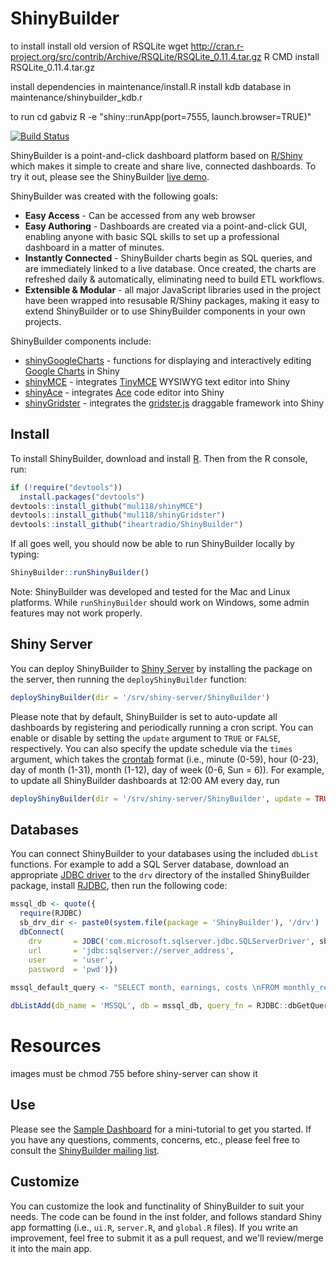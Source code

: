 # ShinyBuilder

to install
install old version of RSQLite
wget http://cran.r-project.org/src/contrib/Archive/RSQLite/RSQLite_0.11.4.tar.gz
R CMD install RSQLite_0.11.4.tar.gz

install dependencies in maintenance/install.R
install kdb database in maintenance/shinybuilder_kdb.r

to run
cd gabviz
R -e "shiny::runApp(port=7555, launch.browser=TRUE)"

[![Build Status](https://travis-ci.org/iheartradio/ShinyBuilder.svg?branch=master)](https://travis-ci.org/iheartradio/ShinyBuilder)

ShinyBuilder is a point-and-click dashboard platform based on [R/Shiny](http://www.rstudio.com/shiny/) which makes it simple to create and share live, connected dashboards. To try it out, please see the ShinyBuilder [live demo](https://iheart.shinyapps.io/ShinyBuilder).

ShinyBuilder was created with the following goals:
* __Easy Access__ - Can be accessed from any web browser  
* __Easy Authoring__ - Dashboards are created via a point-and-click GUI, enabling anyone with basic SQL skills to set up a professional dashboard in a matter of minutes.  
* __Instantly Connected__ - ShinyBuilder charts begin as SQL queries, and are immediately linked to a live database.  Once created, the charts are refreshed daily & automatically, eliminating need to build ETL workflows.  
* __Extensible & Modular__ - all major JavaScript libraries used in the project have been wrapped into resusable R/Shiny packages, making it easy to extend ShinyBuilder or to use ShinyBuilder components in your own projects.  

ShinyBuilder components include:
* [shinyGoogleCharts](https://github.com/mul118/shinyGoogleCharts) - functions for displaying and interactively editing [Google Charts](https://developers.google.com/chart/) in Shiny 
* [shinyMCE](https://github.com/mul118/shinyMCE) - integrates [TinyMCE](http://www.tinymce.com/index.php) WYSIWYG text editor into Shiny
* [shinyAce](https://github.com/trestletech/shinyAce) - integrates [Ace](http://ace.c9.io/#nav=about) code editor into Shiny
* [shinyGridster](https://github.com/wch/shiny-gridster) - integrates the [gridster.js](http://gridster.net/) draggable framework into Shiny


## Install 

To install ShinyBuilder, download and install [R](http://www.r-project.org/).  Then from the R console, run:

```r
if (!require("devtools"))
  install.packages("devtools")
devtools::install_github("mul118/shinyMCE")
devtools::install_github("mul118/shinyGridster")
devtools::install_github("iheartradio/ShinyBuilder")
```

If all goes well, you should now be able to run ShinyBuilder locally by typing:

```r
ShinyBuilder::runShinyBuilder()
```

Note: ShinyBuilder was developed and tested for the Mac and Linux platforms.  While `runShinyBuilder` should work on Windows, some admin features may not work properly. 

## Shiny Server 

You can deploy ShinyBuilder to [Shiny Server](http://www.rstudio.com/shiny/server/) by installing the package on the server, then running the `deployShinyBuilder` function:

```r
deployShinyBuilder(dir = '/srv/shiny-server/ShinyBuilder')
```

Please note that by default, ShinyBuilder is set to auto-update all dashboards by registering and periodically running a cron script.  You can enable or disable by setting the `update` argument to `TRUE` or `FALSE`, respectively.  You can also specify the update schedule via the `times` argument, which takes the [crontab](http://www.adminschoice.com/crontab-quick-reference/) format (i.e., minute (0-59), hour (0-23), day of month (1-31), month (1-12), day of week (0-6, Sun = 6)). For example, to update all ShinyBuilder dashboards at 12:00 AM every day, run

```r
deployShinyBuilder(dir = '/srv/shiny-server/ShinyBuilder', update = TRUE, times = c(0, 0, "*", "*", "*"))
```

## Databases

You can connect ShinyBuilder to your databases using the included `dbList` functions. For example to add a SQL Server database, download an appropriate [JDBC driver](http://msdn.microsoft.com/en-us/sqlserver/aa937724.aspx) to the `drv` directory of the installed ShinyBuilder package, install [RJDBC](http://cran.r-project.org/web/packages/RJDBC/index.html), then run the following code:

```r
mssql_db <- quote({
  require(RJDBC)
  sb_drv_dir <- paste0(system.file(package = 'ShinyBuilder'), '/drv')
  dbConnect(
    drv       = JDBC('com.microsoft.sqlserver.jdbc.SQLServerDriver', sb_drv_dir), 
    url       = 'jdbc:sqlserver://server_address', 
    user      = 'user', 
    password  = 'pwd')})
    
mssql_default_query <- "SELECT month, earnings, costs \nFROM monthly_reports_table"

dbListAdd(db_name = 'MSSQL', db = mssql_db, query_fn = RJDBC::dbGetQuery, default_query = mssql_default_query)
```

# Resources
images must be chmod 755 before shiny-server can show it

## Use

Please see the [Sample Dashboard](https://iheart.shinyapps.io/ShinyBuilder) for a mini-tutorial to get you started. If you have any questions, comments, concerns, etc., please feel free to consult the [ShinyBuilder mailing list](https://groups.google.com/forum/#!forum/shinybuilder). 

## Customize

You can customize the look and functinality of ShinyBuilder to suit your needs.  The code can be found in the inst folder, and follows standard Shiny app formatting (i.e., `ui.R`, `server.R`, and `global.R` files).  If you write an improvement, feel free to submit it as a pull request, and we'll review/merge it into the main app.

    